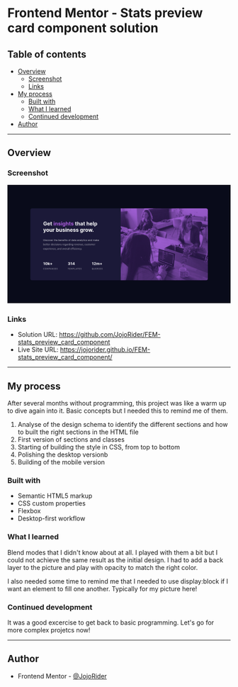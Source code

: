 # Frontend Mentor - Stats preview card component solution

## Table of contents

- [Overview](#overview)
  - [Screenshot](#screenshot)
  - [Links](#links)
- [My process](#my-process)
  - [Built with](#built-with)
  - [What I learned](#what-i-learned)
  - [Continued development](#continued-development)
- [Author](#author)

---

## Overview

### Screenshot

![](./images/Screenshot_2023-05-05_21-38-39.png)


### Links

- Solution URL: https://github.com/JojoRider/FEM-stats_preview_card_component
- Live Site URL: https://jojorider.github.io/FEM-stats_preview_card_component/

---

## My process

After several months without programming, this project was like a warm up to dive again into it. Basic concepts but I needed this to remind me of them.

1. Analyse of the design schema to identify the different sections and how to built the right sections in the HTML file
2. First version of sections and classes
3. Starting of building the style in CSS, from top to bottom
4. Polishing the desktop versionb
5. Building of the mobile version


### Built with

- Semantic HTML5 markup
- CSS custom properties
- Flexbox
- Desktop-first workflow


### What I learned

Blend modes that I didn't know about at all. I played with them a bit but I could not achieve the same result as the initial design. I had to add a back layer to the picture and play with opacity to match the right color.

I also needed some time to remind me that I needed to use display:block if I want an element to fill one another. Typically for my picture here!



### Continued development

It was a good excercise to get back to basic programming. Let's go for more complex projetcs now!

---

## Author

- Frontend Mentor - [@JojoRider](https://www.frontendmentor.io/profile/JojoRider)
